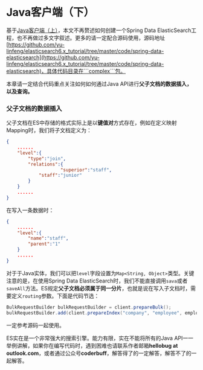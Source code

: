 # Java客户端（下）

基于[Java客户端（上）](minimum_should_match)，本文不再赘述如何创建一个Spring Data ElasticSearch工程，也不再做过多文字叙述。更多的请一定配合源码使用，源码地址[https://github.com/yu-linfeng/elasticsearch6.x_tutorial/tree/master/code/spring-data-elasticsearch](https://github.com/yu-linfeng/elasticsearch6.x_tutorial/tree/master/code/spring-data-elasticsearch)，具体代码目录在```complex```包。

本章请一定结合代码重点关注如何如何通过Java API进行**父子文档的数据插入，以及查询。**

### 父子文档的数据插入

父子文档在ES中存储的格式实际上是以**键值对**方式存在，例如在定义映射Mapping时，我们将子文档定义为：

```json
{
    ......
    "level":{
        "type":"join",
        "relations":{
				    "superior":"staff",
            "staff":"junior"
        }
    }
    ......
}
```

在写入一条数据时：

```json
{
    ......
    "level":{
        "name":"staff",
        "parent":"1"
    }
    ......
}
```

对于于Java实体，我们可以把```level```字段设置为```Map<String, Object>```类型。关键注意的是，在使用Spring Data ElasticSearch时，我们不能直接调用```sava```或者```saveAll```方法。ES规定**父子文档必须属于同一分片**，也就是说在写入子文档时，需要定义```routing```参数。下面是代码节选：

```java
BulkRequestBuilder bulkRequestBuilder = client.prepareBulk();
bulkRequestBuilder.add(client.prepareIndex("company", "employee", employeePO.getId()).setRouting(routing).setSource(mapper.writeValueAsString(employeePO), XContentType.JSON)).execute().actionGet();
```

一定参考源码一起使用。

ES实在是一个非常强大的搜索引擎。能力有限，实在不能将所有的Java API一一举例讲解，如果你在编写代码时，遇到困难也请联系作者邮箱**hellobug at outlook.com**，或者通过公众号**coderbuff**，解答得了的一定解答，解答不了的一起解答。

